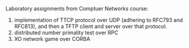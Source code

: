 Laboratory assignments from Comptuer Networks course:

1. implementation of TTCP protocol over UDP (adhering to RFC793 and RFC813), and then a TFTP client and server over that protocol.
2. distributed number primality test over RPC 
3. XO network game over CORBA
